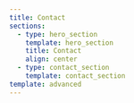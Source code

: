 ```yaml
---
title: Contact
sections:
  - type: hero_section
    template: hero_section
    title: Contact
    align: center
  - type: contact_section
    template: contact_section
template: advanced
---
```

